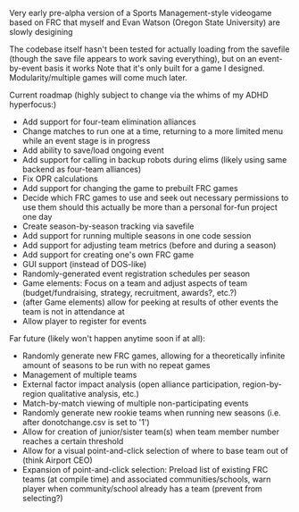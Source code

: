 Very early pre-alpha version of a Sports Management-style videogame based on FRC that myself and Evan Watson (Oregon State University) are slowly desigining

The codebase itself hasn't been tested for actually loading from the savefile (though the save file appears to work saving everything), but on an event-by-event basis it works
Note that it's only built for a game I designed. Modularity/multiple games will come much later.

Current roadmap (highly subject to change via the whims of my ADHD hyperfocus:)
* Add support for four-team elimination alliances
* Change matches to run one at a time, returning to a more limited menu while an event stage is in progress
* Add ability to save/load ongoing event 
* Add support for calling in backup robots during elims (likely using same backend as four-team alliances)
* Fix OPR calculations
* Add support for changing the game to prebuilt FRC games
* Decide which FRC games to use and seek out necessary permissions to use them should this actually be more than a personal for-fun project one day
* Create season-by-season tracking via savefile
* Add support for running multiple seasons in one code session
* Add support for adjusting team metrics (before and during a season)
* Add support for creating one's own FRC game
* GUI support (instead of DOS-like)
* Randomly-generated event registration schedules per season
* Game elements: Focus on a team and adjust aspects of team (budget/fundraising, strategy, recruitment, awards?, etc.?) 
* (after Game elements) allow for peeking at results of other events the team is not in attendance at
* Allow player to register for events

Far future (likely won't happen anytime soon if at all):
* Randomly generate new FRC games, allowing for a theoretically infinite amount of seasons to be run with no repeat games
* Management of multiple teams
* External factor impact analysis (open alliance participation, region-by-region qualitative analysis, etc.)
* Match-by-match viewing of multiple non-participating events
* Randomly generate new rookie teams when running new seasons (i.e. after donotchange.csv is set to '1')
* Allow for creation of junior/sister team(s) when team member number reaches a certain threshold
* Allow for a visual point-and-click selection of where to base team out of (think Airport CEO)
* Expansion of point-and-click selection: Preload list of existing FRC teams (at compile time) and associated communities/schools, warn player when community/school already has a team (prevent from selecting?)
